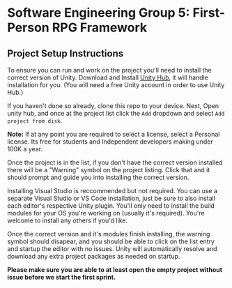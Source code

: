 # Software Engineering Group 5: First-Person RPG Framework

## Project Setup Instructions
To ensure you can run and work on the project you'll need to install the correct version of Unity. Download and Install [Unity Hub](https://unity.com/unity-hub), it will handle installation for you. (You will need a free Unity account in order to use Unity Hub.)

If you haven't done so already, clone this repo to your device. Next, Open unity hub, and once at the project list click the `Add` dropdown and select `Add project from disk`.

**Note:** If at any point you are required to select a license, select a Personal license. Its free for students and Independent developers making under 100K a year. 

Once the project is in the list, if you don't have the correct version installed there will be a "Warning" symbol on the project listing. Click that and it should prompt and guide you into installing the correct version.

Installing Visual Studio is reccommended but not required. You can use a separate Visual Studio or VS Code installation, just be sure to also install each editor's respective Unity plugin. You'll only need to install the build modules for your OS you're working on (usually it's required). You're welcome to install any others if you'd like.

Once the correct version and it's modules finish installing, the warning symbol should disapear, and you should be able to click on the list entry and startup the editor with no issues. Unity will automatically resolve and download any extra project packages as needed on startup.

**Please make sure you are able to at least open the empty project without issue before we start the first sprint.**